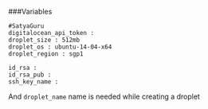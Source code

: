 ###Variables
```
#SatyaGuru
digitalocean_api_token :
droplet_size : 512mb
droplet_os : ubuntu-14-04-x64
droplet_region : sgp1

id_rsa :
id_rsa_pub :
ssh_key_name :
```
And `droplet_name` name is needed while creating a droplet
